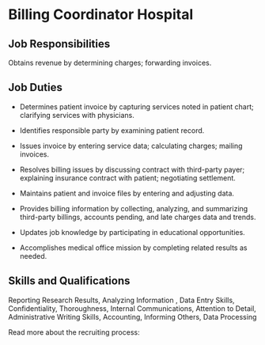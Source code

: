 # Billing Coordinator Hospital

## Job Responsibilities

Obtains revenue by determining charges; forwarding invoices.

## Job Duties

* Determines patient invoice by capturing services noted in patient chart; clarifying services with physicians.

* Identifies responsible party by examining patient record.

* Issues invoice by entering service data; calculating charges; mailing invoices.

* Resolves billing issues by discussing contract with third-party payer; explaining insurance contract with patient; negotiating settlement.

* Maintains patient and invoice files by entering and adjusting data.

* Provides billing information by collecting, analyzing, and summarizing third-party billings, accounts pending, and late charges data and trends.

* Updates job knowledge by participating in educational opportunities.

* Accomplishes medical office mission by completing related results as needed.

## Skills and Qualifications

Reporting Research Results, Analyzing Information , Data Entry Skills, Confidentiality, Thoroughness, Internal Communications, Attention to Detail, Administrative Writing Skills, Accounting, Informing Others, Data Processing

Read more about the recruiting process:

